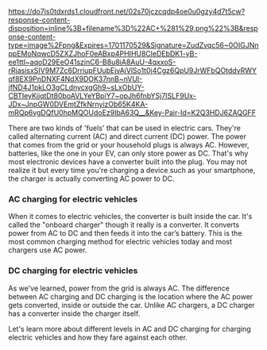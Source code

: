 https://do7js0tdxrds1.cloudfront.net/02s70jczcqdp4oe0u0gzy4d7t5cw?response-content-disposition=inline%3B+filename%3D%22AC+%281%29.png%22%3B&response-content-type=image%2Fpng&Expires=1701170529&Signature=ZudZvqc56~0OIGJNnppEMoNqwcD5ZXZJhoF0eABxp4PHIHU8CleDEbDK1-yB-ee1ttl~aqoD29EeO41szinC6-B8u8iA8AuU-4qxxoS-rRjasisxSIV9M7Zc6DrriupFUubEjvAjVlSo1t0j4Cgz6QpU9JrWFbQOtddvRWYqf8EX9PnDNXF4NdX9DOK37nnB~nVUI-jfND4J1pkLO3gCLdnycxgGh9~sLxObUY-CBTIeyKjjqtDt80boAVLYeYBpiY7~opJh6fnbYSj7ISLF9Ux-JDx~JnpGW0DVEmtZfkNrnyizOb65K4KA-mRQp6vgDQfU0hpMQOUdoEz9IbA63Q__&Key-Pair-Id=K2Q3HDJ6ZAQGFF

There are two kinds of 'fuels' that can be used in electric cars. They're called alternating current (AC) and direct current (DC) power. The power that comes from the grid or your household plugs is always AC. However, batteries, like the one in your EV, can only store power as DC. That's why most electronic devices have a converter built into the plug. You may not realize it but every time you're charging a device such as your smartphone, the charger is actually converting AC power to DC.

### AC charging for electric vehicles
When it comes to electric vehicles, the converter is built inside the car. It's called the "onboard charger" though it really is a converter. It converts power from AC to DC and then feeds it into the car’s battery. This is the most common charging method for electric vehicles today and most chargers use AC power. 

### DC charging for electric vehicles
As we've learned, power from the grid is always AC. The difference between AC charging and DC charging is the location where the AC power gets converted, inside or outside the car. Unlike AC chargers, a DC charger has a converter inside the charger itself. 

Let's learn more about different levels in AC and DC charging for charging electric vehicles and how they fare against each other.